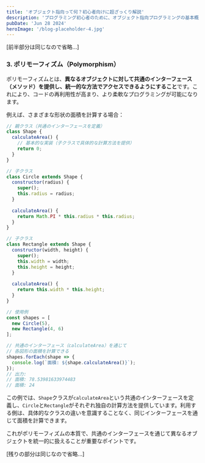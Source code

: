 ```yaml
---
title: 'オブジェクト指向って何？初心者向けに超ざっくり解説'
description: 'プログラミング初心者のために、オブジェクト指向プログラミングの基本概念をわかりやすく解説します。'
pubDate: 'Jun 28 2024'
heroImage: '/blog-placeholder-4.jpg'
---
```


[前半部分は同じなので省略...]

### 3. ポリモーフィズム（Polymorphism）

ポリモーフィズムとは、**異なるオブジェクトに対して共通のインターフェース（メソッド）を提供し、統一的な方法でアクセスできるようにすること**です。これにより、コードの再利用性が高まり、より柔軟なプログラミングが可能になります。

例えば、さまざまな形状の面積を計算する場合：

```javascript
// 親クラス（共通のインターフェースを定義）
class Shape {
  calculateArea() {
    // 基本的な実装（子クラスで具体的な計算方法を提供）
    return 0;
  }
}

// 子クラス
class Circle extends Shape {
  constructor(radius) {
    super();
    this.radius = radius;
  }
  
  calculateArea() {
    return Math.PI * this.radius * this.radius;
  }
}

// 子クラス
class Rectangle extends Shape {
  constructor(width, height) {
    super();
    this.width = width;
    this.height = height;
  }
  
  calculateArea() {
    return this.width * this.height;
  }
}

// 使用例
const shapes = [
  new Circle(5),
  new Rectangle(4, 6)
];

// 共通のインターフェース（calculateArea）を通じて
// 各図形の面積を計算できる
shapes.forEach(shape => {
  console.log(`面積: ${shape.calculateArea()}`);
});
// 出力:
// 面積: 78.53981633974483
// 面積: 24
```

この例では、`Shape`クラスが`calculateArea`という共通のインターフェースを定義し、`Circle`と`Rectangle`がそれぞれ独自の計算方法を提供しています。利用する側は、具体的なクラスの違いを意識することなく、同じインターフェースを通じて面積を計算できます。

これがポリモーフィズムの本質で、共通のインターフェースを通じて異なるオブジェクトを統一的に扱えることが重要なポイントです。

[残りの部分は同じなので省略...]